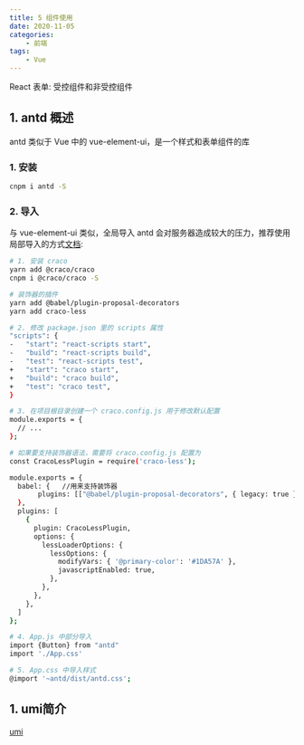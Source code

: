 ```yaml
---
title: 5 组件使用
date: 2020-11-05
categories:
    - 前端
tags:
	- Vue
---
```

React 表单: 受控组件和非受控组件
<!-- more -->

## 1. antd 概述
antd 类似于 Vue 中的 vue-element-ui，是一个样式和表单组件的库

### 1. 安装

```bash
cnpm i antd -S
```

### 2. 导入
与 vue-element-ui 类似，全局导入 antd 会对服务器造成较大的压力，推荐使用局部导入的方式[文档](https://ant.design/docs/react/use-with-create-react-app-cn):

```bash
# 1. 安装 craco
yarn add @craco/craco
cnpm i @craco/craco -S

# 装饰器的插件
yarn add @babel/plugin-proposal-decorators
yarn add craco-less

# 2. 修改 package.json 里的 scripts 属性
"scripts": {
-   "start": "react-scripts start",
-   "build": "react-scripts build",
-   "test": "react-scripts test",
+   "start": "craco start",
+   "build": "craco build",
+   "test": "craco test",
}

# 3. 在项目根目录创建一个 craco.config.js 用于修改默认配置
module.exports = {
  // ...
};

# 如果要支持装饰器语法，需要将 craco.config.js 配置为
const CracoLessPlugin = require('craco-less');

module.exports = {
  babel: {   //用来支持装饰器
	   plugins: [["@babel/plugin-proposal-decorators", { legacy: true }]]
  },
  plugins: [
    {
      plugin: CracoLessPlugin,
      options: {
        lessLoaderOptions: {
          lessOptions: {
            modifyVars: { '@primary-color': '#1DA57A' },
            javascriptEnabled: true,
          },
        },
      },
    },
  ]
};

# 4. App.js 中部分导入
import {Button} from "antd"
import './App.css'

# 5. App.css 中导入样式
@import '~antd/dist/antd.css';
```


## 1. umi简介
[umi](https://umijs.org/zh-CN/docs) 